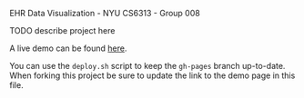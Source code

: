 EHR Data Visualization - NYU CS6313 - Group 008

TODO describe project here

A live demo can be found [here](http://NYU-CS6313-Projects.github.io/sp2015-group8/).

You can use the `deploy.sh` script to keep the `gh-pages` branch up-to-date.
When forking this project be sure to update the link to the demo page in this file.
